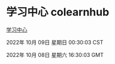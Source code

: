 # 学习中心 colearnhub
[学习中心](http://27.19.33.125:56308/colearnhub/)

2022年 10月 09日 星期日 00:30:03 CST

2022年 10月 08日 星期六 16:30:03 GMT
